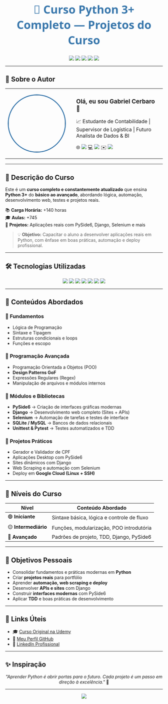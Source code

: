 <!-- Banner Principal -->
<h1 align="center" style="font-size: 36px; font-family: 'Segoe UI', Tahoma, Geneva, Verdana, sans-serif; font-weight: bold; color: #3776AB;">
  🐍 Curso Python 3+ Completo — Projetos do Curso
</h1>

<p align="center">
  <img src="https://img.shields.io/badge/Python-3%2B-blue?logo=python&logoColor=white">
  <img src="https://img.shields.io/badge/Status-Em%20Andamento-yellow">
  <img src="https://img.shields.io/badge/Aulas-745%2B-orange">
  <img src="https://img.shields.io/badge/Projetos%20Reais-Sim-brightgreen">
  <img src="https://img.shields.io/badge/Linguagem-Python3-blue">
</p>

---

## 👤 Sobre o Autor

<table align="center">
  <tr>
    <td align="center">
      <img src="https://github.com/gabrielcerbaro.png" width="180" style="border-radius: 50%; border: 3px solid #3776AB;">
    </td>
    <td align="left" style="padding-left: 25px;">
      <h3>Olá, eu sou <strong>Gabriel Cerbaro</strong> 👋</h3>
      <p>📈 Estudante de Contabilidade | Supervisor de Logística | Futuro Analista de Dados & BI</p>
      <p>
        🌐 <a href="https://www.linkedin.com/in/gabriel-cerbaro-4703b4239/" target="_blank"><img src="https://img.shields.io/badge/LinkedIn-Conectar-blue?logo=linkedin" /></a>  
        💻 <a href="https://github.com/gabrielcerbaro" target="_blank"><img src="https://img.shields.io/badge/GitHub-Perfil-black?logo=github" /></a>  
        ✉️ <a href="mailto:gabriel.cerbaro@outlook.com"><img src="https://img.shields.io/badge/Email-Contato-blue?logo=microsoft-outlook" /></a>
      </p>
    </td>
  </tr>
</table>

---

## 📘 Descrição do Curso

Este é um **curso completo e constantemente atualizado** que ensina **Python 3+** do **básico ao avançado**, abordando lógica, automação, desenvolvimento web, testes e projetos reais.

📚 **Carga Horária:** +140 horas  
🎓 **Aulas:** +745  
🧩 **Projetos:** Aplicações reais com PySide6, Django, Selenium e mais  

> 💡 **Objetivo:** Capacitar o aluno a desenvolver aplicações reais em Python, com ênfase em boas práticas, automação e deploy profissional.

---

## 🛠️ Tecnologias Utilizadas

<p align="center">
  <img src="https://img.shields.io/badge/Python-3.11-blue?logo=python" />
  <img src="https://img.shields.io/badge/Django-Framework-green?logo=django" />
  <img src="https://img.shields.io/badge/Selenium-Automação-orange?logo=selenium" />
  <img src="https://img.shields.io/badge/PySide6-UI-ff69b4?logo=qt" />
  <img src="https://img.shields.io/badge/SQLite-DB-blue?logo=sqlite" />
  <img src="https://img.shields.io/badge/MySQL-DB-blue?logo=mysql" />
  <img src="https://img.shields.io/badge/TDD-Testes-blueviolet" />
</p>

---

## 🚀 Conteúdos Abordados

### 🔹 **Fundamentos**
- Lógica de Programação  
- Sintaxe e Tipagem  
- Estruturas condicionais e loops  
- Funções e escopo  

### 🔹 **Programação Avançada**
- Programação Orientada a Objetos (POO)  
- **Design Patterns GoF**  
- Expressões Regulares (Regex)  
- Manipulação de arquivos e módulos internos  

### 🔹 **Módulos e Bibliotecas**
- **PySide6** → Criação de interfaces gráficas modernas  
- **Django** → Desenvolvimento web completo (Sites + APIs)  
- **Selenium** → Automação de tarefas e testes de interface  
- **SQLite / MySQL** → Bancos de dados relacionais  
- **Unittest & Pytest** → Testes automatizados e TDD  

### 🔹 **Projetos Práticos**
- Gerador e Validador de CPF  
- Aplicações Desktop com PySide6  
- Sites dinâmicos com Django  
- Web Scraping e automação com Selenium  
- Deploy em **Google Cloud (Linux + SSH)**  

---

## 🧭 Níveis do Curso

| **Nível** | **Conteúdo Abordado** |
|------------|------------------------|
| 🟢 **Iniciante** | Sintaxe básica, lógica e controle de fluxo |
| 🟡 **Intermediário** | Funções, modularização, POO introdutória |
| 🔴 **Avançado** | Padrões de projeto, TDD, Django, PySide6 |

---

## 🎯 Objetivos Pessoais

- Consolidar fundamentos e práticas modernas em **Python**  
- Criar **projetos reais** para portfólio  
- Aprender **automação, web scraping e deploy**  
- Desenvolver **APIs e sites** com Django  
- Construir **interfaces modernas** com PySide6  
- Aplicar **TDD** e boas práticas de desenvolvimento  

---

## 🔗 Links Úteis

- 🎓 [Curso Original na Udemy](https://www.udemy.com/course/python-3-do-zero-ao-avancado/)  
- 🧩 [Meu Perfil GitHub](https://github.com/gabrielcerbaro)  
- 💼 [LinkedIn Profissional](https://www.linkedin.com/in/gabriel-cerbaro-4703b4239/)  

---

## ✨ Inspiração

<p align="center">
  <em>"Aprender Python é abrir portas para o futuro. Cada projeto é um passo em direção à excelência."</em> 🚀  
</p>

---

<p align="center">
  <a href="#" title="Voltar ao topo">
    <img src="https://img.shields.io/badge/⬆️ Voltar%20ao%20topo-blue?style=for-the-badge&logo=python&logoColor=white" />
  </a>
</p>

